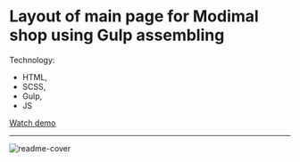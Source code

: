 # Layout of main page for Modimal shop using Gulp assembling 

Technology:
- HTML,
- SCSS,
- Gulp,
- JS

[Watch demo](https://nattyme.github.io/modimal/)

<hr>

![readme-cover](https://github.com/Nattyme/modimal/assets/82378331/f05c4fa0-21d5-405a-be5d-b3150b8b0894)
